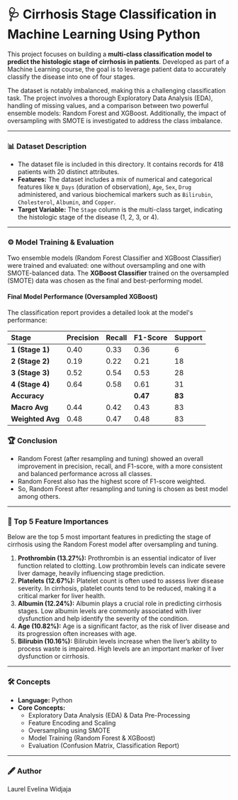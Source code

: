 # 🩺 Cirrhosis Stage Classification in Machine Learning Using Python
This project focuses on building a **multi-class classification model to predict the histologic stage of cirrhosis in patients**. Developed as part of a Machine Learning course, the goal is to leverage patient data to accurately classify the disease into one of four stages.

The dataset is notably imbalanced, making this a challenging classification task. The project involves a thorough Exploratory Data Analysis (EDA), handling of missing values, and a comparison between two powerful ensemble models: Random Forest and XGBoost. Additionally, the impact of oversampling with SMOTE is investigated to address the class imbalance.

---

### 📊 Dataset Description
* The dataset file is included in this directory. It contains records for 418 patients with 20 distinct attributes.
* **Features:** The dataset includes a mix of numerical and categorical features like `N_Days` (duration of observation), `Age`, `Sex`, `Drug` administered, and various biochemical markers such as `Bilirubin`, `Cholesterol`, `Albumin`, and `Copper`.
* **Target Variable:** The `Stage` column is the multi-class target, indicating the histologic stage of the disease (1, 2, 3, or 4).

---

### ⚙️ Model Training & Evaluation
Two ensemble models (Random Forest Classifier and XGBoost Classifier) were trained and evaluated: one without oversampling and one with SMOTE-balanced data. The **XGBoost Classifier** trained on the oversampled (SMOTE) data was chosen as the final and best-performing model.

#### Final Model Performance (Oversampled XGBoost)
The classification report provides a detailed look at the model's performance:

| Stage | Precision | Recall | F1-Score | Support |
| :--- | :--- | :--- | :--- | :--- |
| **1 (Stage 1)** | 0.40 | 0.33 | 0.36 | 6 |
| **2 (Stage 2)** | 0.19 | 0.22 | 0.21 | 18 |
| **3 (Stage 3)** | 0.52 | 0.54 | 0.53 | 28 |
| **4 (Stage 4)** | 0.64 | 0.58 | 0.61 | 31 |
| **Accuracy** | | | **0.47** | **83** |
| **Macro Avg** | 0.44 | 0.42 | 0.43 | 83 |
| **Weighted Avg** | 0.48 | 0.47 | 0.48 | 83 |

### 🏆 Conclusion
* Random Forest (after resampling and tuning) showed an overall improvement in precision, recall, and F1-score, with a more consistent and balanced performance across all classes.
* Random Forest also has the highest score of F1-score weighted.
* So, Random Forest after resampling and tuning is chosen as best model among others.

---

### 🎯 Top 5 Feature Importances
Below are the top 5 most important features in predicting the stage of cirrhosis using the Random Forest model after oversampling and tuning.
1.  **Prothrombin (13.27%):** Prothrombin is an essential indicator of liver function related to clotting. Low prothrombin levels can indicate severe liver damage, heavily influencing stage prediction.
2.  **Platelets (12.67%):** Platelet count is often used to assess liver disease severity. In cirrhosis, platelet counts tend to be reduced, making it a critical marker for liver health.
3.  **Albumin (12.24%):** Albumin plays a crucial role in predicting cirrhosis stages. Low albumin levels are commonly associated with liver dysfunction and help identify the severity of the condition.
4.  **Age (10.82%):** Age is a significant factor, as the risk of liver disease and its progression often increases with age.
5.  **Bilirubin (10.16%):** Bilirubin levels increase when the liver’s ability to process waste is impaired. High levels are an important marker of liver dysfunction or cirrhosis.

---

### 🛠️ Concepts
* **Language:** Python
* **Core Concepts:**
    * Exploratory Data Analysis (EDA) & Data Pre-Processing
    * Feature Encoding and Scaling
    * Oversampling using SMOTE
    * Model Training (Random Forest & XGBoost)
    * Evaluation (Confusion Matrix, Classification Report)

---

 ### 🖋 Author
Laurel Evelina Widjaja
